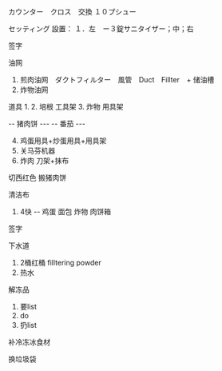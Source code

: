 カウンター　クロス　交換
１０プシュー

セッティング
設置：
１．左　ー３錠サニタイザー；中；右

签字

油网
1. 煎肉油网　ダクトフィルター　風管　Duct　Fillter　+ 储油槽
2. 炸物油网

道具
1. 
2. 培根 工具架
3. 炸物 用具架

-- 猪肉饼 ---
-- 番茄 ---

4. 鸡蛋用具+炒蛋用具+用具架
5. 关马芬机器
6. 炸肉 刀架+抹布

切西红色
搬猪肉饼

清洁布
1. 4快 -- 鸡蛋 面包 炸物 肉饼箱

签字

下水道
1. 2桶红桶 filltering powder
2. 热水

解冻品
1. 要list
2. do
3. 扔list

补冷冻冰食材

换垃圾袋
